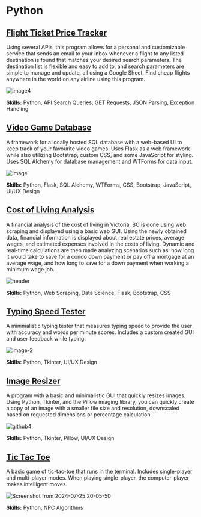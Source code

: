 # Python

## [Flight Ticket Price Tracker](https://github.com/UncleArya/PortfolioProjects/blob/main/FlightPriceTracker/README.md)

Using several APIs, this program allows for a personal and customizable service that sends an email to your inbox whenever a flight to any listed destination is found that matches your desired search parameters. The destination list is flexible and easy to add to, and search parameters are simple to manage and update, all using a Google Sheet. Find cheap flights anywhere in the world on any airline using this program.

![image4](https://github.com/user-attachments/assets/9658e952-ca3a-4baf-bb1d-23c0c92b4066)

**Skills:** Python, API Search Queries, GET Requests, JSON Parsing, Exception Handling

## [Video Game Database](https://github.com/UncleArya/PortfolioProjects/blob/main/VideoGameDB/README.md)

A framework for a locally hosted SQL database with a web-based UI to keep track of your favourite video games. Uses Flask as a web framework while also utilizing Bootstrap, custom CSS, and some JavaScript for styling. Uses SQL Alchemy for database management and WTForms for data input.

![image](https://github.com/user-attachments/assets/14a48b36-4e59-4462-a34c-b8dbb0cc009a)

**Skills:** Python, Flask, SQL Alchemy, WTForms, CSS, Bootstrap, JavaScript, UI/UX Design

## [Cost of Living Analysis](https://github.com/UncleArya/PortfolioProjects/tree/main/CostOfLivingAnalysis)

A financial analysis of the cost of living in Victoria, BC is done using web scraping and displayed using a basic web GUI. Using the newly obtained data, financial information is displayed about real estate prices, average wages, and estimated expenses involved in the costs of living. Dynamic and real-time calculations are then made analyzing scenarios such as: how long it would take to save for a condo down payment or pay off a mortgage at an average wage, and how long to save for a down payment when working a minimum wage job.

![header](https://github.com/user-attachments/assets/040001e6-0019-4208-8962-8ebbe2cc7ee5)

**Skills:** Python, Web Scraping, Data Science, Flask, Bootstrap, CSS

## [Typing Speed Tester](https://github.com/UncleArya/PortfolioProjects/blob/main/TypingSpeedTester/README.md)

A minimalistic typing tester that measures typing speed to provide the user with accuracy and words per minute scores. Includes a custom created GUI and user feedback while typing.

![image-2](https://github.com/user-attachments/assets/e0b1f4d2-4b3d-4486-b7fc-2a960a27a410)

**Skills:** Python, Tkinter, UI/UX Design

## [Image Resizer](https://github.com/UncleArya/PortfolioProjects/blob/main/ImageResizer/README.md)

A program with a basic and minimalistic GUI that quickly resizes images. Using Python, Tkinter, and the Pillow imaging library, you can quickly create a copy of an image with a smaller file size and resolution, downscaled based on requested dimensions or percentage calculation.

![github4](https://github.com/user-attachments/assets/2b694b8f-6c0d-41d4-810a-11e6e7c0efbf)

**Skills:** Python, Tkinter, Pillow, UI/UX Design

## [Tic Tac Toe](https://github.com/UncleArya/PortfolioProjects/blob/main/TicTacToe/README.md)

A basic game of tic-tac-toe that runs in the terminal. Includes single-player and multi-player modes. When playing single-player, the computer-player makes intelligent moves.

![Screenshot from 2024-07-25 20-05-50](https://github.com/user-attachments/assets/0666eb36-87e3-4319-b912-349e4ce9bb3b)

**Skills:** Python, NPC Algorithms
